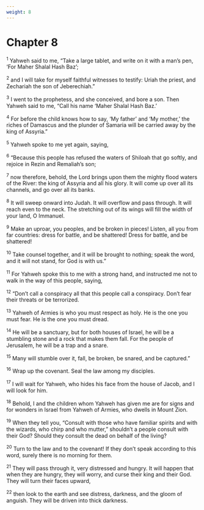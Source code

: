```yaml
---
weight: 8
---
```


# Chapter 8

<sup>1</sup> Yahweh said to me, “Take a large tablet, and write on it with a man’s pen, ‘For Maher Shalal Hash Baz’; 

<sup>2</sup> and I will take for myself faithful witnesses to testify: Uriah the priest, and Zechariah the son of Jeberechiah.” 

<sup>3</sup> I went to the prophetess, and she conceived, and bore a son. Then Yahweh said to me, “Call his name ‘Maher Shalal Hash Baz.’ 

<sup>4</sup> For before the child knows how to say, ‘My father’ and ‘My mother,’ the riches of Damascus and the plunder of Samaria will be carried away by the king of Assyria.” 

<sup>5</sup> Yahweh spoke to me yet again, saying, 

<sup>6</sup> “Because this people has refused the waters of Shiloah that go softly, and rejoice in Rezin and Remaliah’s son; 

<sup>7</sup> now therefore, behold, the Lord brings upon them the mighty flood waters of the River: the king of Assyria and all his glory. It will come up over all its channels, and go over all its banks. 

<sup>8</sup> It will sweep onward into Judah. It will overflow and pass through. It will reach even to the neck. The stretching out of its wings will fill the width of your land, O Immanuel. 

<sup>9</sup> Make an uproar, you peoples, and be broken in pieces! Listen, all you from far countries: dress for battle, and be shattered! Dress for battle, and be shattered! 

<sup>10</sup> Take counsel together, and it will be brought to nothing; speak the word, and it will not stand, for God is with us.” 

<sup>11</sup> For Yahweh spoke this to me with a strong hand, and instructed me not to walk in the way of this people, saying, 

<sup>12</sup> “Don’t call a conspiracy all that this people call a conspiracy. Don’t fear their threats or be terrorized. 

<sup>13</sup> Yahweh of Armies is who you must respect as holy. He is the one you must fear. He is the one you must dread. 

<sup>14</sup> He will be a sanctuary, but for both houses of Israel, he will be a stumbling stone and a rock that makes them fall. For the people of Jerusalem, he will be a trap and a snare. 

<sup>15</sup> Many will stumble over it, fall, be broken, be snared, and be captured.” 

<sup>16</sup> Wrap up the covenant. Seal the law among my disciples. 

<sup>17</sup> I will wait for Yahweh, who hides his face from the house of Jacob, and I will look for him. 

<sup>18</sup> Behold, I and the children whom Yahweh has given me are for signs and for wonders in Israel from Yahweh of Armies, who dwells in Mount Zion. 

<sup>19</sup> When they tell you, “Consult with those who have familiar spirits and with the wizards, who chirp and who mutter,” shouldn’t a people consult with their God? Should they consult the dead on behalf of the living? 

<sup>20</sup> Turn to the law and to the covenant! If they don’t speak according to this word, surely there is no morning for them. 

<sup>21</sup> They will pass through it, very distressed and hungry. It will happen that when they are hungry, they will worry, and curse their king and their God. They will turn their faces upward, 

<sup>22</sup> then look to the earth and see distress, darkness, and the gloom of anguish. They will be driven into thick darkness. 


